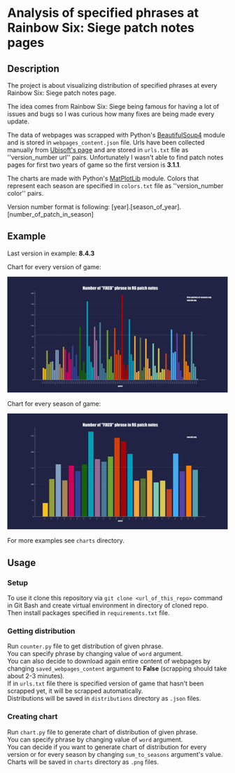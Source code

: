 # Analysis of specified phrases at Rainbow Six: Siege patch notes pages


## Description

The project is about visualizing distribution of specified phrases
at every Rainbow Six: Siege patch notes page.

The idea comes from Rainbow Six: Siege being famous for having a lot of issues and bugs so I was curious how many fixes are being made every update. 

The data of webpages was scrapped with Python's [BeautifulSoup4](https://www.crummy.com/software/BeautifulSoup/bs4/doc/) module
and is stored in `webpages_content.json` file.
Urls have been collected manually from [Ubisoft's page](https://www.ubisoft.com/)
and are stored in `urls.txt` file as ''version_number url'' pairs. 
Unfortunately I wasn't able to find patch notes pages for first two years of game
so the first version is __3.1.1__.

The charts are made with Python's [MatPlotLib](https://matplotlib.org/) module.
Colors that represent each season are specified in `colors.txt` file as ''version_number color'' pairs.

Version number format is following: [year].[season_of_year].[number_of_patch_in_season]


## Example

Last version in example: __8.4.3__

Chart for every version of game:

![fix_chart_v](./charts/fixed_chart_v.png)

Chart for every season of game:

![fix_chart_s](./charts/fixed_chart_s.png)

For more examples see `charts` directory.


## Usage

### Setup

To use it clone this repository via `git clone <url_of_this_repo>` command in Git Bash
and create virtual environment in directory of cloned repo.\
Then install packages specified in `requirements.txt` file.


### Getting distribution

Run `counter.py` file to get distribution of given phrase.\
You can specify phrase by changing value of `word` argument.\
You can also decide to download again entire content of webpages
by changing `saved_webpages_content` argument to __False__ (scrapping should take about 2-3 minutes).\
If in `urls.txt` file there is specified version of game that hasn't been scrapped yet,
it will be scrapped automatically.\
Distributions will be saved in `distributions` directory as `.json` files.


### Creating chart

Run `chart.py` file to generate chart of distribution of given phrase.\
You can specify phrase by changing value of `word` argument.\
You can decide if you want to generate chart of distribution for every version or for every season
by changing `sum_to_seasons` argument's value.\
Charts will be saved in `charts` directory as `.png` files.
